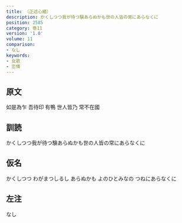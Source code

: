 ```yaml
---
title: （正述心緒）
description: かくしつつ我が待つ験あらぬかも世の人皆の常にあらなくに
position: 2585
category: 巻11
version: '1.0'
volume: 11
comparison:
- なし
keywords:
- 女歌
- 恋情
---
```


## 原文

如是為乍 吾待印 有鴨 世人皆乃 常不在國

## 訓読

かくしつつ我が待つ験あらぬかも世の人皆の常にあらなくに

## 仮名

かくしつつ わがまつしるし あらぬかも よのひとみなの つねにあらなくに

## 左注

なし
